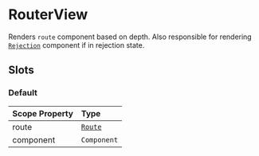 # RouterView

Renders `route` component based on depth. Also responsible for rendering [`Rejection`](/advanced-concepts/rejections#rejections) component if in rejection state.

## Slots

### Default

| Scope Property | Type |
| :---- | :---- |
| route | [`Route`](/api/types/Route) |
| component | `Component` |
